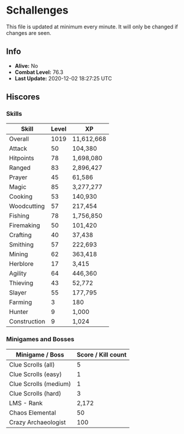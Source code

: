 # Schallenges

This file is updated at minimum every minute. It will only be changed if changes are seen.

## Info

 - **Alive:** No
 - **Combat Level:** 76.3
 - **Last Update:** 2020-12-02 18:27:25 UTC

## Hiscores

### Skills

| Skill | Level | XP |
|--|--|--|
| Overall | 1019 | 11,612,668 |
| Attack | 50 | 104,380 |
| Hitpoints | 78 | 1,698,080 |
| Ranged | 83 | 2,896,427 |
| Prayer | 45 | 61,586 |
| Magic | 85 | 3,277,277 |
| Cooking | 53 | 140,930 |
| Woodcutting | 57 | 217,454 |
| Fishing | 78 | 1,756,850 |
| Firemaking | 50 | 101,420 |
| Crafting | 40 | 37,438 |
| Smithing | 57 | 222,693 |
| Mining | 62 | 363,418 |
| Herblore | 17 | 3,415 |
| Agility | 64 | 446,360 |
| Thieving | 43 | 52,772 |
| Slayer | 55 | 177,795 |
| Farming | 3 | 180 |
| Hunter | 9 | 1,000 |
| Construction | 9 | 1,024 |

### Minigames and Bosses

| Minigame / Boss | Score / Kill count |
|--|--|
| Clue Scrolls (all) | 5 |
| Clue Scrolls (easy) | 1 |
| Clue Scrolls (medium) | 1 |
| Clue Scrolls (hard) | 3 |
| LMS - Rank | 2,172 |
| Chaos Elemental | 50 |
| Crazy Archaeologist | 100 |
